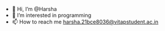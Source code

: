 - 👋 Hi, I’m @Harsha
- 👀 I’m interested in programming
- 📫 How to reach me
harsha.21bce8036@vitapstudent.ac.in 

<!---
Harsha-211/Harsha-211 is a ✨ special ✨ repository because its `README.md` (this file) appears on your GitHub profile.
You can click the Preview link to take a look at your changes.
--->
